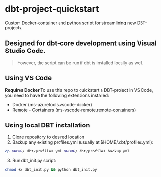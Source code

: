 # dbt-project-quickstart
Custom Docker-container and python script for streamlining new DBT-projects.

## Designed for dbt-core development using Visual Studio Code.
> However, the script can be run if dbt is installed locally as well.

## Using VS Code
**Requires Docker**
To use this repo to quickstart a DBT-project in VS Code, you need to have the following extensions installed:
- Docker (ms-azuretools.vscode-docker)
- Remote - Containers (ms-vscode-remote.remote-containers)

## Using local DBT installation
1. Clone repository to desired location
2. Backup any existing profiles.yml (usually at $HOME/.dbt/profiles.yml):
```bash
cp $HOME/.dbt/profiles.yml $HOME/.dbt/profiles.backup.yml
```
3. Run dbt_init.py script:
```bash
chmod +x dbt_init.py && python dbt_init.py
```
